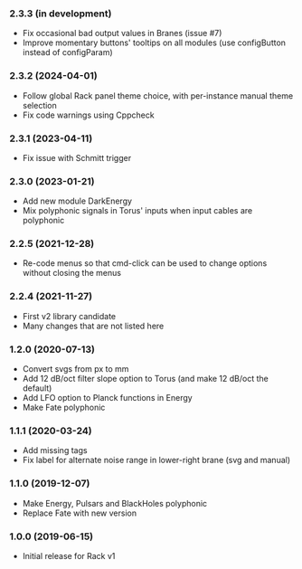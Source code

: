 ### 2.3.3 (in development)

- Fix occasional bad output values in Branes (issue #7)
- Improve momentary buttons' tooltips on all modules (use configButton instead of configParam)


### 2.3.2 (2024-04-01)

- Follow global Rack panel theme choice, with per-instance manual theme selection
- Fix code warnings using Cppcheck


### 2.3.1 (2023-04-11)

- Fix issue with Schmitt trigger


### 2.3.0 (2023-01-21)

- Add new module DarkEnergy
- Mix polyphonic signals in Torus' inputs when input cables are polyphonic


### 2.2.5 (2021-12-28)

- Re-code menus so that cmd-click can be used to change options without closing the menus


### 2.2.4 (2021-11-27)

- First v2 library candidate
- Many changes that are not listed here


### 1.2.0 (2020-07-13)

- Convert svgs from px to mm
- Add 12 dB/oct filter slope option to Torus (and make 12 dB/oct the default)
- Add LFO option to Planck functions in Energy
- Make Fate polyphonic


### 1.1.1 (2020-03-24)

- Add missing tags
- Fix label for alternate noise range in lower-right brane (svg and manual)


### 1.1.0 (2019-12-07)

- Make Energy, Pulsars and BlackHoles polyphonic
- Replace Fate with new version


### 1.0.0 (2019-06-15)

- Initial release for Rack v1
